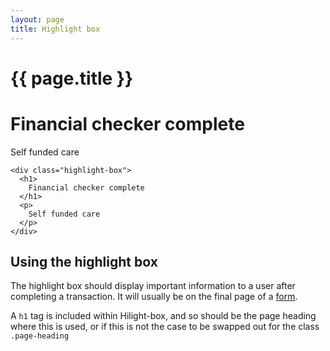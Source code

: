```yaml
---
layout: page
title: Highlight box
---
```


# {{ page.title }}

<div class="highlight-box">
  <h1>
    Financial checker complete
  </h1>
  <p>
    Self funded care
  </p>
</div>

    <div class="highlight-box">
      <h1>
        Financial checker complete
      </h1>
      <p>
        Self funded care
      </p>
    </div>

## Using the highlight box

The highlight box should display important information to a user after completing a transaction. It will usually be on the final page of a <a href="/docs/core/elements/form">form</a>.

A <code>h1</code> tag is included within Hilight-box, and so should be the page heading where this is used, or if this is not the case to be swapped out for the class <code>.page-heading</code> 
